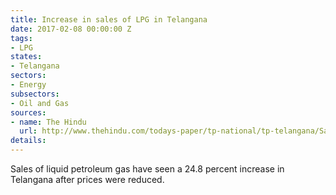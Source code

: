 ```yaml
---
title: Increase in sales of LPG in Telangana
date: 2017-02-08 00:00:00 Z
tags:
- LPG
states:
- Telangana
sectors:
- Energy
subsectors:
- Oil and Gas
sources:
- name: The Hindu
  url: http://www.thehindu.com/todays-paper/tp-national/tp-telangana/Sale-of-automobile-LPG-goes-up-by-24/article17191392.ece
details: 
---
```


Sales of liquid petroleum gas have seen a 24.8 percent increase in Telangana after prices were reduced.
